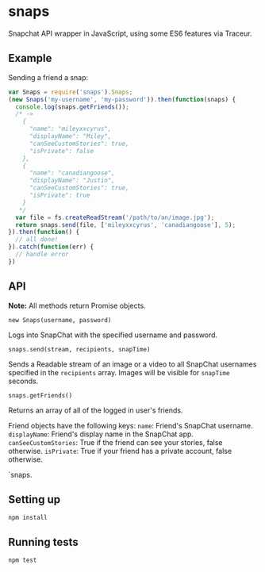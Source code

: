 snaps
=====

Snapchat API wrapper in JavaScript, using some ES6 features via Traceur.

## Example
Sending a friend a snap:
```javascript
var Snaps = require('snaps').Snaps;
(new Snaps('my-username', 'my-password')).then(function(snaps) {
  console.log(snaps.getFriends());
  /* ->
    {
      "name": "mileyxxcyrus",
      "displayName": "Miley",
      "canSeeCustomStories": true,
      "isPrivate": false
    },
    {
      "name": "canadiangoose",
      "displayName": "Justin",
      "canSeeCustomStories": true,
      "isPrivate": true
    }
   */
  var file = fs.createReadStream('/path/to/an/image.jpg');
  return snaps.send(file, ['mileyxxcyrus', 'canadiangoose'], 5);
}).then(function() {
  // all done!
}).catch(function(err) {
  // handle error
})
```

## API

__Note:__ All methods return Promise objects.

`new Snaps(username, password)`

Logs into SnapChat with the specified username and password.

`snaps.send(stream, recipients, snapTime)`

Sends a Readable stream of an image or a video to all SnapChat usernames specified in the `recipients` array. Images will be visible for `snapTime` seconds.

`snaps.getFriends()`

Returns an array of all of the logged in user's friends.

Friend objects have the following keys:
`name`: Friend's SnapChat username.
`displayName`: Friend's display name in the SnapChat app.
`canSeeCustomStories`: True if the friend can see your stories, false otherwise.
`isPrivate`: True if your friend has a private account, false otherwise.


`snaps.

## Setting up

```
npm install
```

## Running tests

```
npm test
```
